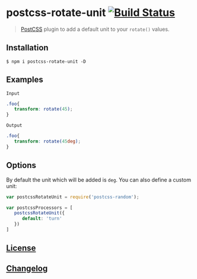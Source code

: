 # postcss-rotate-unit [![Build Status](https://travis-ci.org/SlimMarten/postcss-rotate-unit.svg?branch=develop)](https://travis-ci.org/SlimMarten/postcss-rotate-unit)

> [PostCSS](https://github.com/postcss/postcss) plugin to add a default unit to your `rotate()` values.

## Installation

```console
$ npm i postcss-rotate-unit -D
```

## Examples

`Input`

```css
.foo{
   transform: rotate(45);
}
```

`Output`

```css
.foo{
   transform: rotate(45deg);
}
```

## Options

By default the unit which will be added is `deg`.
You can also define a custom unit:

```javascript
var postcssRotateUnit = require('postcss-random');

var postcssProcessors = [
   postcssRotateUnit({
      default: 'turn'
   })
]
```

## [License](https://github.com/SlimMarten/postcss-rotate-unit/blob/develop/LICENSE)
## [Changelog](https://github.com/SlimMarten/postcss-rotate-unit/blob/develop/CHANGELOG.md)
